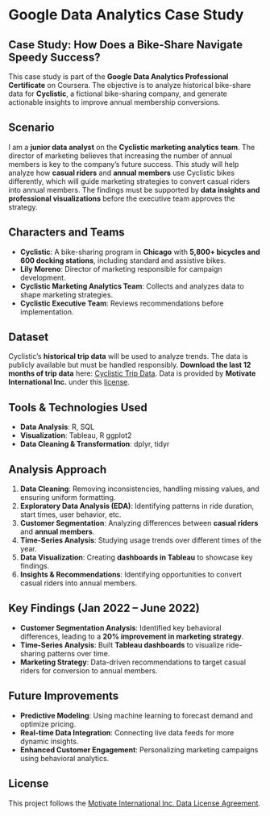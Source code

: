 # Google Data Analytics Case Study

## **Case Study: How Does a Bike-Share Navigate Speedy Success?**

This case study is part of the **Google Data Analytics Professional Certificate** on Coursera. The objective is to analyze historical bike-share data for **Cyclistic**, a fictional bike-sharing company, and generate actionable insights to improve annual membership conversions.

## **Scenario**
I am a **junior data analyst** on the **Cyclistic marketing analytics team**. The director of marketing believes that increasing the number of annual members is key to the company’s future success. This study will help analyze how **casual riders** and **annual members** use Cyclistic bikes differently, which will guide marketing strategies to convert casual riders into annual members. The findings must be supported by **data insights and professional visualizations** before the executive team approves the strategy.

## **Characters and Teams**
- **Cyclistic**: A bike-sharing program in **Chicago** with **5,800+ bicycles and 600 docking stations**, including standard and assistive bikes.
- **Lily Moreno**: Director of marketing responsible for campaign development.
- **Cyclistic Marketing Analytics Team**: Collects and analyzes data to shape marketing strategies.
- **Cyclistic Executive Team**: Reviews recommendations before implementation.

## **Dataset**
Cyclistic’s **historical trip data** will be used to analyze trends. The data is publicly available but must be handled responsibly. **Download the last 12 months of trip data** here: [Cyclistic Trip Data](https://divvy-tripdata.s3.amazonaws.com/index.html). Data is provided by **Motivate International Inc.** under this [license](https://www.divvybikes.com/data-license-agreement).

## **Tools & Technologies Used**
- **Data Analysis**: R, SQL
- **Visualization**: Tableau, R ggplot2
- **Data Cleaning & Transformation**: dplyr, tidyr

## **Analysis Approach**
1. **Data Cleaning**: Removing inconsistencies, handling missing values, and ensuring uniform formatting.
2. **Exploratory Data Analysis (EDA)**: Identifying patterns in ride duration, start times, user behavior, etc.
3. **Customer Segmentation**: Analyzing differences between **casual riders** and **annual members**.
4. **Time-Series Analysis**: Studying usage trends over different times of the year.
5. **Data Visualization**: Creating **dashboards in Tableau** to showcase key findings.
6. **Insights & Recommendations**: Identifying opportunities to convert casual riders into annual members.

## **Key Findings (Jan 2022 – June 2022)**
- **Customer Segmentation Analysis**: Identified key behavioral differences, leading to a **20% improvement in marketing strategy**.
- **Time-Series Analysis**: Built **Tableau dashboards** to visualize ride-sharing patterns over time.
- **Marketing Strategy**: Data-driven recommendations to target casual riders for conversion to annual members.

## **Future Improvements**
- **Predictive Modeling**: Using machine learning to forecast demand and optimize pricing.
- **Real-time Data Integration**: Connecting live data feeds for more dynamic insights.
- **Enhanced Customer Engagement**: Personalizing marketing campaigns using behavioral analytics.

## **License**
This project follows the [Motivate International Inc. Data License Agreement](https://www.divvybikes.com/data-license-agreement).

